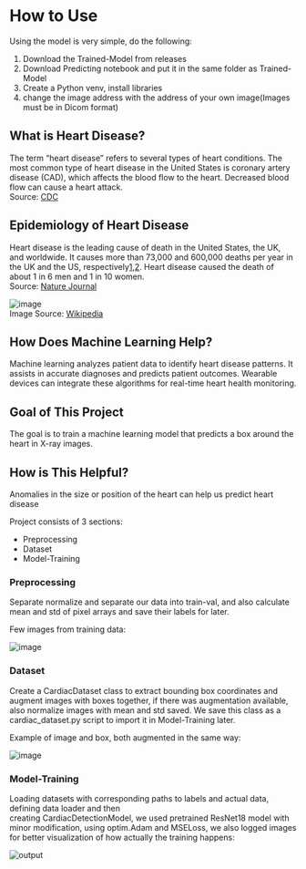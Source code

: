 # How to Use
Using the model is very simple, do the following:
1. Download the Trained-Model from releases
2. Download Predicting notebook and put it in the same folder as Trained-Model
3. Create a Python venv, install libraries
4. change the image address  with the address of your own image(Images must be in Dicom format)


## What is Heart Disease?
The term “heart disease” refers to several types of heart conditions. The most common type of heart disease in the United States is coronary artery disease (CAD), which affects the blood flow to the heart. Decreased blood flow can cause a heart attack.  
Source: [CDC](https://www.cdc.gov/heartdisease/about.htm)
## Epidemiology of Heart Disease
Heart disease is the leading cause of death in the United States, the UK, and worldwide. It causes more than 73,000 and 600,000 deaths per year in the UK and the US, respectively[1](https://www.nature.com/articles/s41598-023-34294-6#ref-CR1),[2](https://www.nature.com/articles/s41598-023-34294-6#ref-CR2). Heart disease caused the death of about 1 in 6 men and 1 in 10 women.  
Source: [Nature Journal](https://www.nature.com/articles/s41598-023-34294-6)


![image](https://github.com/parham2013/Heart-Detection-PyTorch/assets/74326920/1f0fec6d-9cd1-4714-ad47-c6149dbd67fa)  
Image Source: [Wikipedia](https://en.wikipedia.org/wiki/Coronary_artery_disease)


## How Does Machine Learning Help?  
Machine learning analyzes patient data to identify heart disease patterns. It assists in accurate diagnoses and predicts patient outcomes. Wearable devices can integrate these algorithms for real-time heart health monitoring.








## Goal of This Project
The goal is to train a machine learning model that predicts a box around the heart in X-ray images.  

## How is This Helpful?

Anomalies in the size or position of the heart can help us predict heart disease


Project consists of 3 sections:  
- Preprocessing
- Dataset
- Model-Training

### Preprocessing
Separate normalize and separate our data into train-val, and also calculate mean and std of pixel arrays and save their labels for later.  

Few images from training data:  

![image](https://github.com/parham2013/Heart-Detection-PyTorch/assets/74326920/3432b144-5d96-4322-a0f7-41ad87910ffa)

### Dataset
Create a CardiacDataset class to extract bounding box coordinates and augment images with boxes together, if there was augmentation available,
also normalize images with mean and std saved.
We save this class as a cardiac_dataset.py script to import it in Model-Training later.  

Example of image and box, both augmented in the same way:  

![image](https://github.com/parham2013/Heart-Detection-PyTorch/assets/74326920/e43869e7-ce63-46ee-a957-45f6cbcdfe55)

### Model-Training

Loading datasets with corresponding paths to labels and actual data, defining data loader and then  
creating CardiacDetectionModel, we used pretrained ResNet18 model with minor modification, using optim.Adam and MSELoss,
we also logged images for better visualization of how actually the training happens:  

![output](https://github.com/parham2013/Heart-Detection-PyTorch/assets/74326920/0666c89e-dacc-4a6b-81ff-59c46ac852cc)
